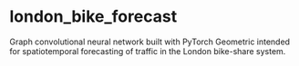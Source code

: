 # london_bike_forecast
Graph convolutional neural network built with PyTorch Geometric intended for spatiotemporal forecasting of traffic in the London bike-share system.
